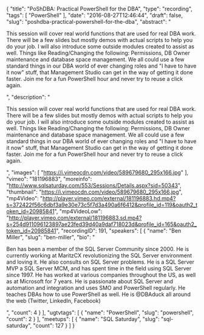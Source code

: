 {
  "title": "PoShDBA: Practical PowerShell for the DBA",
  "type": "recording",
  "tags": [
    "PowerShell"
  ],
  "date": "2016-08-27T12:46:44",
  "draft": false,
  "slug": "poshdba-practical-powershell-for-the-dba",
  "abstract": "<p>This session will cover real world functions that are used for real DBA work. There will be a few slides but mostly demos with actual scripts to help you do your job. I will also introduce some outside modules created to assist as well. Things like Reading/Changing the following: Permissions, DB Owner maintenance and database space management. We all could use a few standard things in our DBA world of ever changing roles and \"I have to have it now\" stuff, that Management Studio can get in the way of getting it done faster. Join me for a fun PowerShell hour and never try to reuse a click again.</p>",
  "description": "<p>This session will cover real world functions that are used for real DBA work. There will be a few slides but mostly demos with actual scripts to help you do your job. I will also introduce some outside modules created to assist as well. Things like Reading/Changing the following: Permissions, DB Owner maintenance and database space management. We all could use a few standard things in our DBA world of ever changing roles and \"I have to have it now\" stuff, that Management Studio can get in the way of getting it done faster. Join me for a fun PowerShell hour and never try to reuse a click again.</p>",
  "images": [
    "https://i.vimeocdn.com/video/589679680_295x166.jpg"
  ],
  "vimeo": "181196883",
  "moreinfo": "http://www.sqlsaturday.com/553/Sessions/Details.aspx?sid=50343",
  "thumbnail": "https://i.vimeocdn.com/video/589679680_295x166.jpg",
  "mp4Video": "http://player.vimeo.com/external/181196883.hd.mp4?s=372422f56c6dbf3a9e30e73c5f7d3a490a6f6412&profile_id=119&oauth2_token_id=20985841",
  "mp4VideoLow": "http://player.vimeo.com/external/181196883.sd.mp4?s=254d911096123897ae23fed39d40a9daf718023d&profile_id=165&oauth2_token_id=20985841",
  "recordingID": 191,
  "speakers": [
    {
      "name": "Ben Miller",
      "slug": "ben-miller",
      "bio": "<p>Ben has been a member of the SQL Server Community since 2000. He is currently working at MaritzCX revolutionizing the SQL Server environment and loving it. He also consults on SQL Server problems.  He is a SQL Server MVP a SQL Server MCM, and has spent time in the field using SQL Server since 1997. He has worked at various companies throughout the US, as well as at Microsoft for 7 years. He is passionate about SQL Server and automation and integration and uses SMO and PowerShell regularly. He teaches DBAs how to use PowerShell as well. He is @DBAduck all around the web (Twitter, LinkedIn, Facebook)</p>",
      "count": 4
    }
  ],
  "ugtvtags": [
    {
      "name": "PowerShell",
      "slug": "powershell",
      "count": 2
    }
  ],
  "meetups": [
    {
      "name": "SQL Saturday",
      "slug": "sql-saturday",
      "count": 127
    }
  ]
}